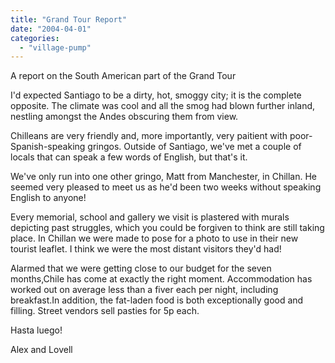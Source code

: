 ```yaml
---
title: "Grand Tour Report"
date: "2004-04-01"
categories: 
  - "village-pump"
---
```


A report on the South American part of the Grand Tour

I'd expected Santiago to be a dirty, hot, smoggy city; it is the complete opposite. The climate was cool and all the smog had blown further inland, nestling amongst the Andes obscuring them from view.

Chilleans are very friendly and, more importantly, very paitient with poor-Spanish-speaking gringos. Outside of Santiago, we've met a couple of locals that can speak a few words of English, but that's it.

We've only run into one other gringo, Matt from Manchester, in Chillan. He seemed very pleased to meet us as he'd been two weeks without speaking English to anyone!

Every memorial, school and gallery we visit is plastered with murals depicting past struggles, which you could be forgiven to think are still taking place. In Chillan we were made to pose for a photo to use in their new tourist leaflet. I think we were the most distant visitors they'd had!

Alarmed that we were getting close to our budget for the seven months,Chile has come at exactly the right moment. Accommodation has worked out on average less than a fiver each per night, including breakfast.In addition, the fat-laden food is both exceptionally good and filling. Street vendors sell pasties for 5p each.

Hasta luego!

Alex and Lovell
